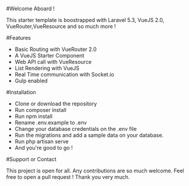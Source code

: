 #Welcome Aboard !

This starter template is boostrapped with Laravel 5.3, VueJS 2.0, VueRouter,VueResource and so much more !


#Features

- Basic Routing with VueRouter 2.0
- A VueJS Starter Component
- Web API call with VueResource
- List Rendering with VueJS
- Real Time communication with Socket.io
- Gulp enabled

#Installation

- Clone or download the repository
- Run composer install
- Run npm install
- Rename .env.example to .env
- Change your database credentials on the .env file
- Run the migrations and add a sample data on your database.
- Run php artisan serve
- And you're good to go !

#Support or Contact

This project is open for all. Any contributions are so much welcome. Feel free to open a pull request ! Thank you very much.
